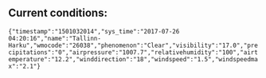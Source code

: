 ## Current conditions: 
 ``` {"timestamp":"1501032014","sys_time":"2017-07-26 04:20:16","name":"Tallinn-Harku","wmocode":"26038","phenomenon":"Clear","visibility":"17.0","precipitations":"0","airpressure":"1007.7","relativehumidity":"100","airtemperature":"12.2","winddirection":"18","windspeed":"1.5","windspeedmax":"2.1"} ```
